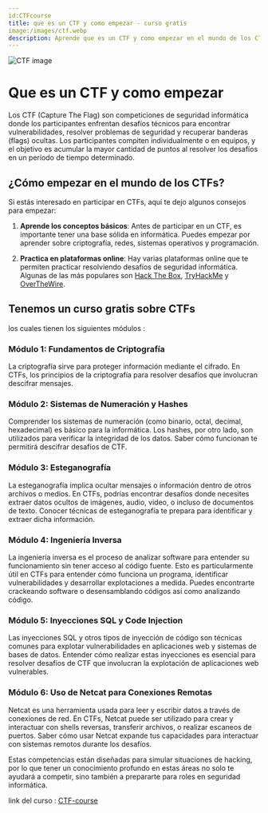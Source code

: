 ```yaml
---
id:CTFcourse
title: que es un CTF y como empezar - curso gratis
image:/images/ctf.webp
description: Aprende que es un CTF y como empezar en el mundo de los CTFs, con un curso en vivo y gratis
---
```


![CTF image](/images/ctf.webp)
# Que es un CTF y como empezar

Los CTF (Capture The Flag) son competiciones de seguridad informática donde los
participantes enfrentan desafíos técnicos para encontrar vulnerabilidades, resolver
problemas de seguridad y recuperar banderas (flags) ocultas. Los participantes
compiten individualmente o en equipos, y el objetivo es acumular la mayor cantidad de
puntos al resolver los desafíos en un período de tiempo determinado.

## ¿Cómo empezar en el mundo de los CTFs?

Si estás interesado en participar en CTFs, aquí te dejo algunos consejos para empezar:

1. **Aprende los conceptos básicos**: Antes de participar en un CTF, es importante tener una base sólida en  informática. Puedes empezar por aprender sobre criptografía, redes, sistemas operativos y programación.

2. **Practica en plataformas online**: Hay varias plataformas online que te permiten practicar resolviendo desafíos de seguridad informática. Algunas de las más populares son [Hack The Box](https://www.hackthebox.eu/), [TryHackMe](https://tryhackme.com/) y [OverTheWire](https://overthewire.org/).


## Tenemos un curso gratis sobre CTFs

los cuales tienen los siguientes módulos :

### Módulo 1: Fundamentos de Criptografía

La criptografía sirve para proteger información mediante el cifrado. En CTFs, los
principios de la criptografía para resolver desafíos que involucran descifrar mensajes.

### Módulo 2: Sistemas de Numeración y Hashes

Comprender los sistemas de numeración (como binario, octal, decimal, hexadecimal)
es básico para la informática. Los hashes, por otro lado, son utilizados para verificar la
integridad de los datos. Saber cómo funcionan te permitirá descifrar desafíos de CTF.

### Módulo 3: Esteganografía
La esteganografía implica ocultar mensajes o información dentro de otros archivos o
medios. En CTFs, podrías encontrar desafíos donde necesites extraer datos ocultos de
imágenes, audio, video, o incluso de documentos de texto. Conocer técnicas de
esteganografía te prepara para identificar y extraer dicha información.

### Módulo 4: Ingeniería Inversa
La ingeniería inversa es el proceso de analizar software para entender su
funcionamiento sin tener acceso al código fuente. Esto es particularmente útil en CTFs
para entender cómo funciona un programa, identificar vulnerabilidades y desarrollar
explotaciones a medida. Puedes encontrarte crackeando software o desensamblando
códigos así como analizando código.

### Módulo 5: Inyecciones SQL y Code Injection
Las inyecciones SQL y otros tipos de inyección de código son técnicas comunes para
explotar vulnerabilidades en aplicaciones web y sistemas de bases de datos. Entender
cómo realizar estas inyecciones es esencial para resolver desafíos de CTF que
involucran la explotación de aplicaciones web vulnerables.

### Módulo 6: Uso de Netcat para Conexiones Remotas
Netcat es una herramienta usada para leer y escribir datos a través de conexiones de
red. En CTFs, Netcat puede ser utilizado para crear y interactuar con shells reversas,
transferir archivos, o realizar escaneos de puertos. Saber cómo usar Netcat expande
tus capacidades para interactuar con sistemas remotos durante los desafíos.

Estas competencias están diseñadas para simular situaciones de hacking, por lo que
tener un conocimiento profundo en estas áreas no solo te ayudará a competir, sino
también a prepararte para roles en seguridad informática.


link del curso : [CTF-course](https://drive.google.com/drive/folders/1RN33NAHNtLv0lkFqnJTLNTqeF7GIRx5Z?usp=sharing)

